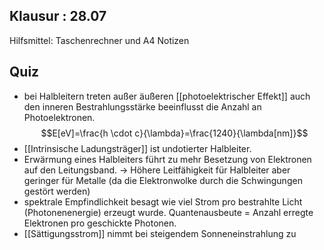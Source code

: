 ## Klausur : 28.07
Hilfsmittel: Taschenrechner und A4 Notizen

## Quiz
- bei Halbleitern treten außer äußeren [[photoelektrischer Effekt]] auch den inneren Bestrahlungsstärke beeinflusst die Anzahl an Photoelektronen.
$$E[eV]=\frac{h \cdot c}{\lambda}=\frac{1240}{\lambda[nm]}$$
- [[Intrinsische Ladungsträger]] ist undotierter Halbleiter.
- Erwärmung eines Halbleiters führt zu mehr Besetzung von Elektronen auf den Leitungsband. -> Höhere Leitfähigkeit für Halbleiter aber geringer für Metalle (da die Elektronwolke durch die Schwingungen gestört werden)
- spektrale Empfindlichkeit besagt wie viel Strom pro bestrahlte Licht (Photonenenergie) erzeugt wurde. Quantenausbeute = Anzahl erregte Elektronen pro geschickte Photonen.
- [[Sättigungsstrom]] nimmt bei steigendem Sonneneinstrahlung zu


